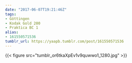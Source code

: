 ```yaml
---
date: "2017-06-07T19:21:46Z"
tags:
- Göttingen
- Kodak Gold 200
- Praktica BC 1
alias:
- 161550571536
tumblr_url: https://yaapb.tumblr.com/post/161550571536
---
```

{{< figure src="tumblr_or6tkaXpEv1v9quwwo1_1280.jpg" >}}
